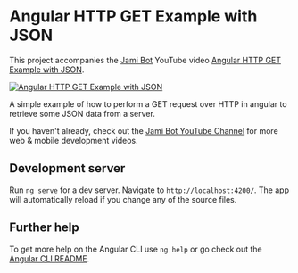 # Angular HTTP GET Example with JSON

This project accompanies the [Jami Bot](https://jamibot.com) YouTube video [Angular HTTP GET Example with JSON](https://youtu.be/SYBzE68Ee-g).

[![Angular HTTP GET Example with JSON](https://img.youtube.com/vi/SYBzE68Ee-g/mqdefault.jpg)](https://youtu.be/SYBzE68Ee-g)

A simple example of how to perform a GET request over HTTP in angular to retrieve some JSON data from a server.

If you haven't already, check out the [Jami Bot YouTube Channel](https://youtube.com/c/JamiBot) for more web & mobile development videos.

## Development server

Run `ng serve` for a dev server. Navigate to `http://localhost:4200/`. The app will automatically reload if you change any of the source files.

## Further help

To get more help on the Angular CLI use `ng help` or go check out the [Angular CLI README](https://github.com/angular/angular-cli/blob/master/README.md).
